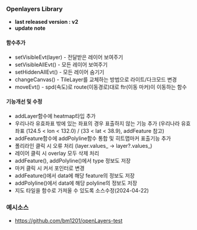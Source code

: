 ### Openlayers Library
- **last released version : v2**
- **update note**
#### 함수추가  
   - setVisibleEvt(layer) - 전달받은 레이어 보여주기  
   - setVisibleAllEvt() - 모든 레이어 보여주기  
   - setHiddenAllEvt() - 모든 레이어 숨기기  
   - changeCanvas() - TileLayer를 교체하는 방법으로 라이트/다크모드 변경  
   - moveEvt() - spd(속도)로 route(이동경로)대로 ftr(이동 마커)이 이동하는 함수  

#### 기능개선 및 수정  
   - addLayer함수에 heatmap타입 추가  
   - 우리나라 유효좌표 밖에 있는 좌표의 경우 표출하지 않는 기능 추가
     (우리나라 유효좌표 (124.5 < lon < 132.0) / (33 < lat < 38.9), addFeature 참고)  
   - addFeature함수에 addPolyline함수 통합 및 히트맵마커 표출기능 추가  
   - 폴리라인 클릭 시 오류 처리 (layer.values_ -> layer?.values_)  
   - 레이어 클릭 시 overlay 모두 삭제 처리  
   - addFeature(), addPolyline()에서 type 정보도 저장  
   - 마커 클릭 시 커서 포인터로 변경  
   - addFeature()에서 data에 해당 feature의 정보도 저장  
   - addPolyline()에서 data에 해당 polyline의 정보도 저장
   - 지도 타일을 함수로 가져올 수 있도록 소스수정(2024-04-22)

### 예시소스
- https://github.com/bm1201/openLayers-test
